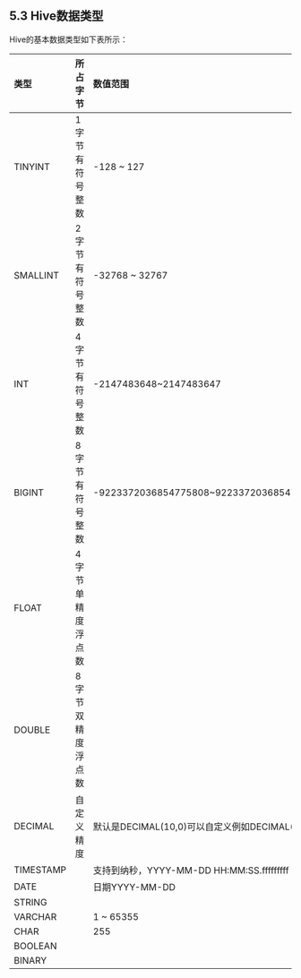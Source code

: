 ## 5.3 Hive数据类型

Hive的基本数据类型如下表所示：

| 类型 | 所占字节 | 数值范围 | 后缀 | 示例 |
| :--- | :--- | :--- | :--- | :--- |
| TINYINT | 1字节有符号整数 | -128 ~ 127 | Y | 10Y |
| SMALLINT | 2字节有符号整数 | -32768 ~ 32767 | S | 10S |
| INT | 4字节有符号整数 | -2147483648~2147483647 | - | 10 |
| BIGINT | 8字节有符号整数 | -9223372036854775808~9223372036854775807 | L | 10L |
| FLOAT | 4字节单精度浮点数 |  |  |  |
| DOUBLE | 8字节双精度浮点数 |  |  |  |
| DECIMAL | 自定义精度 | 默认是DECIMAL\(10,0\)可以自定义例如DECIMAL\(9,7\) |  |  |
| TIMESTAMP |  | 支持到纳秒，YYYY-MM-DD HH:MM:SS.fffffffff |  |  |
| DATE |  | 日期YYYY-MM-DD |  |  |
| STRING |  |  |  |  |
| VARCHAR |  | 1 ~ 65355 |  |  |
| CHAR |  | 255 |  |  |
| BOOLEAN |  |  |  |  |
| BINARY |  |  |  |  |



